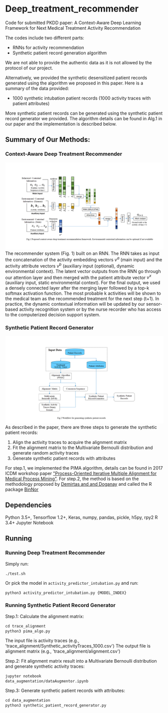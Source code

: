 # Deep_treatment_recommender
Code for submitted PKDD paper: A Context-Aware Deep Learning Framework for Next Medical Treatment Activity Recommendation

The codes include two different parts:
+ RNNs for activity recommendation
+ Synthetic patient record generation algorithm

We are not able to provide the authentic data as it is not allowed by the protocol of our project.

Alternatively, we provided the synthetic desensitized patient records generated using the algorithm we proposed in this paper. Here is a summary of the data provided:
+ 1000 synthetic intubation patient records (1000 activity traces with patient attributes)

More synthetic patient records can be generated using the synthetic patient record generator we provided. The algorithm details can be found in Alg.1 in our paper and the implementation is described below. 

## Summary of Our Methods:
### Context-Aware Deep Treatment Recommender
![alt text](Docs/Fig1.png "Fig.1")
The recommender system (Fig. 1) built on an RNN. The RNN takes as input the concatenation of the activity embedding vectors $v^a$ (main input) and the activity attribute vectors $v^b$ (auxiliary input (optional), dynamic environmental context). The latent vector outputs from the RNN go through our attention layer and then merged with the patient attribute vector $v^x$ (auxiliary input, static environmental context).  For the final output, we used a densely connected layer after the merging layer followed by a top-k softmax activation function. The most probable k activities will be shown to the medical team as the recommended treatment for the next step (t+1). In practice, the dynamic contextual information will be updated by our sensor-based activity recognition system or by the nurse recorder who has access to the computerized decision support system.

### Synthetic Patient Record Generator
![alt text](Docs/Fig2.png "Fig.2")
As described in the paper, there are three steps to generate the synthetic patient records:
1. Align the activity traces to acquire the alignment matrix
2. Fit the alignment matrix to the Multivariate Bernoulli distribution and generate random activity traces
3. Generate synthetic patient records with attributes

For step.1, we implemented the PIMA algorithm, details can be found in 2017 ICDM workshop paper ["Process-Oriented Iterative Multiple Alignment for Medical Process Mining"](https://ieeexplore.ieee.org/document/8215695/). For step.2, the method is based on the methodology proposed by [Demirtas and and Doganay](https://www.ncbi.nlm.nih.gov/pubmed/22251171) and called the R package [BinNor](https://cran.r-project.org/web/packages/BinNor/BinNor.pdf) 

## Dependencies
Python 3.5+, Tensorflow 1.2+, Keras, numpy, pandas, pickle, h5py, rpy2
R 3.4+
Jupyter Notebook

## Running
### Running Deep Treatment Recommender
Simply run:
```
./test.sh
```

Or pick the model in `activity_predictor_intubation.py` and run:
```
python3 activity_predictor_intubation.py {MODEL_INDEX}
```
### Running Synthetic Patient Record Generator
Step.1: Calculate the alignment matrix:
```
cd trace_alignment
python3 pima_algo.py
```
The input file is activity traces (e.g., 'trace_alignment/Synthetic_activityTraces_1000.csv')
The output file is alignment matrix (e.g., 'trace_alignment/alignment.csv')

Step.2: Fit alignment matrix result into a Multivariate Bernoulli distribution and generate synthetic activity traces:
```
jupyter notebook
data_augmentation/dataAugmentor.ipynb
```

Step.3: Generate synthetic patient records with attributes:
```
cd data_augmentation
python3 synthetic_patient_record_generator.py
```

